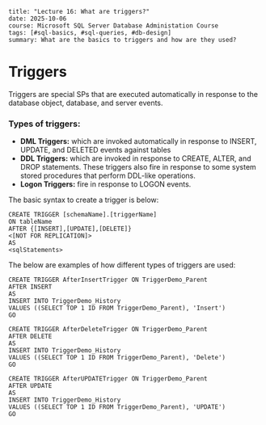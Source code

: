 ```
title: "Lecture 16: What are triggers?"
date: 2025-10-06
course: Microsoft SQL Server Database Administation Course
tags: [#sql-basics, #sql-queries, #db-design]
summary: What are the basics to triggers and how are they used?
```

# Triggers

Triggers are special SPs that are executed automatically in response to the database object, database, and server events.

### Types of triggers:

- **DML Triggers:** which are invoked automatically in response to INSERT, UPDATE, and DELETED events against tables
- **DDL Triggers:** which are invoked in response to CREATE, ALTER, and DROP statements. These triggers also fire in response to some system stored procedures that perform DDL-like operations.
- **Logon Triggers:** fire in response to LOGON events.

The basic syntax to create a trigger is below:
```
CREATE TRIGGER [schemaName].[triggerName]
ON tableName
AFTER {[INSERT],[UPDATE],[DELETE]}
<[NOT FOR REPLICATION]>
AS
<sqlStatements>
```

The below are examples of how different types of triggers are used:
```
CREATE TRIGGER AfterInsertTrigger ON TriggerDemo_Parent
AFTER INSERT
AS 
INSERT INTO TriggerDemo_History 
VALUES ((SELECT TOP 1 ID FROM TriggerDemo_Parent), 'Insert')
GO

CREATE TRIGGER AfterDeleteTrigger ON TriggerDemo_Parent
AFTER DELETE
AS 
INSERT INTO TriggerDemo_History 
VALUES ((SELECT TOP 1 ID FROM TriggerDemo_Parent), 'Delete')
GO

CREATE TRIGGER AfterUPDATETrigger ON TriggerDemo_Parent
AFTER UPDATE
AS 
INSERT INTO TriggerDemo_History 
VALUES ((SELECT TOP 1 ID FROM TriggerDemo_Parent), 'UPDATE')
GO
```